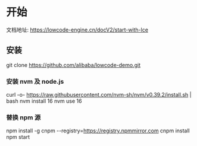 # 开始
文档地址: <https://lowcode-engine.cn/docV2/start-with-lce>

## 安装
git clone https://github.com/alibaba/lowcode-demo.git

### 安装 nvm 及 node.js
curl -o- https://raw.githubusercontent.com/nvm-sh/nvm/v0.39.2/install.sh | bash
nvm install 16
nvm use 16

### 替换 npm 源
npm install -g cnpm --registry=https://registry.npmmirror.com
cnpm install
npm start
